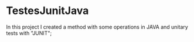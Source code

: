 # TestesJunitJava
In this project I created a method with some operations in JAVA  and unitary tests with "JUNIT";
